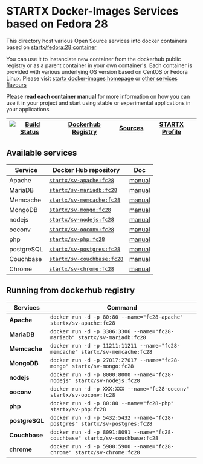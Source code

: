 # STARTX Docker-Images Services based on Fedora 28

This directory host various Open Source services into docker containers based on [startx/fedora:28 container](https://hub.docker.com/r/startx/fedora)

You can use it to instanciate new container from the dockerhub public registry 
or as a parent container in your own container's. 
Each container is provided with various underlying OS version based on CentOS or 
Fedora Linux. Please visit [startx docker-images homepage](https://github.com/startxfr/docker-images/)
or [other services flavours](https://github.com/startxfr/docker-images/Services#container-flavours)

Please **read each container manual** for more information on how you can use it in 
your project and start using stable or experimental applications in your applications

| [![Build Status](https://travis-ci.org/startxfr/docker-images.svg?branch=fc28)](https://travis-ci.org/startxfr/docker-images) | [Dockerhub Registry](https://hub.docker.com/r/startx) | [Sources](https://github.com/startxfr/docker-images/)             | [STARTX Profile](https://github.com/startxfr) | 
|-------------------------------------------------------------------------------------------------------------------|-------------------------------------------------------|-------------------------------------------------------------------|-----------------------------------------------|

## Available services

| Service       | Docker Hub repository                                                     | Doc
|---------------|---------------------------------------------------------------------------|-----------------------------
| Apache        | [`startx/sv-apache:fc28`](https://hub.docker.com/r/startx/sv-apache)      | [manual](apache/README.md)
| MariaDB       | [`startx/sv-mariadb:fc28`](https://hub.docker.com/r/startx/sv-mariadb)    | [manual](mariadb/README.md)
| Memcache      | [`startx/sv-memcache:fc28`](https://hub.docker.com/r/startx/sv-memcache)  | [manual](memcache/README.md) 
| MongoDB       | [`startx/sv-mongo:fc28`](https://hub.docker.com/r/startx/sv-mongo)        | [manual](mongo/README.md)
| nodejs        | [`startx/sv-nodejs:fc28`](https://hub.docker.com/r/startx/sv-nodejs)      | [manual](nodejs/README.md)
| ooconv        | [`startx/sv-ooconv:fc28`](https://hub.docker.com/r/startx/sv-ooconv)      | [manual](ooconv/README.md)
| php           | [`startx/sv-php:fc28`](https://hub.docker.com/r/startx/sv-php)            | [manual](php/README.md)
| postgreSQL    | [`startx/sv-postgres:fc28`](https://hub.docker.com/r/startx/sv-postgres)  | [manual](postgres/README.md)
| Couchbase     | [`startx/sv-couchbase:fc28`](https://hub.docker.com/r/startx/sv-couchbase)| [manual](couchbase/README.md)
| Chrome        | [`startx/sv-chrome:fc28`](https://hub.docker.com/r/startx/sv-chrome)      | [manual](chrome/README.md)


## Running from dockerhub registry

| Services            | Command                                                                        |
|---------------------|--------------------------------------------------------------------------------|
| **Apache**          | `docker run -d -p 80:80 --name="fc28-apache" startx/sv-apache:fc28`            | 
| **MariaDB**         | `docker run -d -p 3306:3306 --name="fc28-mariadb" startx/sv-mariadb:fc28`      | 
| **Memcache**        | `docker run -d -p 11211:11211 --name="fc28-memcache" startx/sv-memcache:fc28`  | 
| **MongoDB**         | `docker run -d -p 27017:27017 --name="fc28-mongo" startx/sv-mongo:fc28`        | 
| **nodejs**          | `docker run -d -p 8000:8000 --name="fc28-nodejs" startx/sv-nodejs:fc28`        | 
| **ooconv**          | `docker run -d -p XXX:XXX --name="fc28-ooconv" startx/sv-ooconv:fc28`          | 
| **php**             | `docker run -d -p 80:80 --name="fc28-php" startx/sv-php:fc28`                  | 
| **postgreSQL**      | `docker run -d -p 5432:5432 --name="fc28-postgres" startx/sv-postgres:fc28`    | 
| **Couchbase**       | `docker run -d -p 8091:8091 --name="fc28-couchbase" startx/sv-couchbase:fc28`  | 
| **chrome**          | `docker run -d -p 5900:5900 --name="fc28-chrome" startx/sv-chrome:fc28`        | 